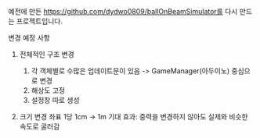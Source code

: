 예전에 만든 https://github.com/dydwo0809/ballOnBeamSimulator를 다시 만드는 프로젝트입니다.

변경 예정 사항
1. 전체적인 구조 변경
   1. 각 객체별로 수많은 업데이트문이 있음 -> GameManager(아두이노) 중심으로 변경
   2. 해상도 고정
   3. 설정창 따로 생성

2. 크기 변경
   좌표 1당 1cm -> 1m
   기대 효과: 중력을 변경하지 않아도 실제와 비슷한 속도로 굴러감

